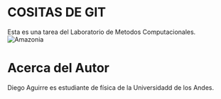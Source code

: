 # COSITAS DE GIT
Esta es una tarea del Laboratorio de Metodos Computacionales.
![Amazonia](https://upload.wikimedia.org/wikipedia/commons/9/94/Amazonie.jpg)
# Acerca del Autor

Diego Aguirre es estudiante de física de la Universidadd de los Andes. 
